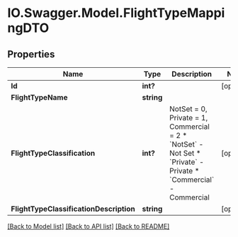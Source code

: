 # IO.Swagger.Model.FlightTypeMappingDTO
## Properties

Name | Type | Description | Notes
------------ | ------------- | ------------- | -------------
**Id** | **int?** |  | [optional] 
**FlightTypeName** | **string** |  | 
**FlightTypeClassification** | **int?** | NotSet &#x3D; 0,             Private &#x3D; 1,             Commercial &#x3D; 2    * &#x60;NotSet&#x60; - Not Set  * &#x60;Private&#x60; - Private  * &#x60;Commercial&#x60; - Commercial   | [optional] 
**FlightTypeClassificationDescription** | **string** |  | [optional] 

[[Back to Model list]](../README.md#documentation-for-models) [[Back to API list]](../README.md#documentation-for-api-endpoints) [[Back to README]](../README.md)

